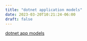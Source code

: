 ```yaml
---
title: "dotnet application models"
date: 2023-03-20T10:21:24-06:00
draft: false
---
```


[dotnet app models](/dotnet-application-models.png)